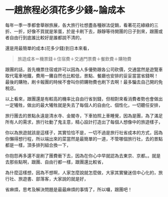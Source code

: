 # 一趟旅程必須花多少錢~論成本

每年一季一季都會舉辦旅展，各大旅行社想盡各種辦法促銷，看著花花綠綠的三折、一折，好像不買就是笨蛋，於是卡刷下去，靜靜等待開團的日子到來，跟團或者自由行到底誰比較好是誰都說不清的，

還是用最簡單的成本(花多少錢)到日本來看，

> 旅遊成本＝機票錢＋住宿費＋交通門票費＋餐飲費＋購物費

跟團的話，首先機票住宿或許可以因為人多優勢跟各公司砍價，交通當然是遊覽車取代電車地鐵，費用一攤自然也比較低，景點、餐廳也安排的妥妥當當省錢啊！
最後的購物，刷卡報團的時候不會叫你把購物費也刷下去啊！最多騙去自己開的免稅店。

以上看來，跟團還是有較高的機率比自由行省到錢，但相對來看消費者勢也會做出一定犧牲，做出的最大犧牲就是失去了每個人的自由化、個性化，一切聽任安排，

旅行團去的景點永遠是清水寺、金閣寺，下車拍照上車睡覺，因為是團，為了滿足所有人的需求，旅行社動了鬼主意，精心設計打造出了每個人想像中的旅遊樣子，

你以為旅遊就該是這樣子，其實恰恰不是，一切不過是旅行社省成本的方式，因為你懶得想行程，所以端出來的菜當然是最簡單的一道，不管哪個旅行社，去的景點都是一樣，頂多排列組合換一下，

你抱怨再多還不是刷了團費衝下去，因為在你心中早就認為去東京、京都。。就是去那些點啊，跟團、自由行都一樣，跟團還比較省，

為什麼這樣想，因為不想啊，人家怎麼說就怎麼做，大家其實蠻迷信中心化的，旅行社、旅遊書、部落客，大家說的就是好，

省麻煩，思考及解決問題是最最麻煩的事情了，所以囉，跟團吧！
